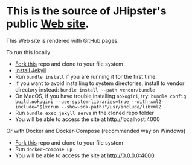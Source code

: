 This is the source of JHipster's public [Web site](https://jhipster.ddocs.cn).
=======

This Web site is rendered with GitHub pages.

To run this locally

* [Fork this](https://github.com/jhipster/jhipster.github.io/fork) repo and clone to your file system
* [Install Jekyll](https://help.github.com/articles/setting-up-your-github-pages-site-locally-with-jekyll/)
* Run `bundle install` if you are running it for the first time.
 * If you want to avoid installing to system directories, install to vendor directory instead: `bundle install --path vendor/bundle`
 * On MacOS, if you have trouble installing `nokogiri`, try: `bundle config build.nokogiri --use-system-libraries=true --with-xml2-include="$(xcrun --show-sdk-path)"/usr/include/libxml2`
* Run `bundle exec jekyll serve` in the cloned repo folder
* You will be able to access the site at http://localhost:4000

Or with Docker and Docker-Compose (recommended way on Windows)

* [Fork this](https://github.com/jhipster/jhipster.github.io/fork) repo and clone to your file system
* Run `docker-compose up`
* You will be able to access the site at http://0.0.0.0:4000

